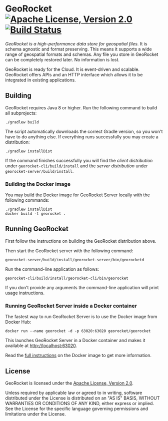 # GeoRocket [![Apache License, Version 2.0](https://img.shields.io/badge/license-Apache--2.0-blue.svg)](http://www.apache.org/licenses/LICENSE-2.0) [![Build Status](https://travis-ci.org/georocket/georocket.svg?branch=master)](https://travis-ci.org/georocket/georocket)

*GeoRocket is a high-performance data store for geospatial files.* It is schema
agnostic and format preserving. This means it supports a wide range of
geospatial formats and schemas. Any file you store in GeoRocket can be
completely restored later. No information is lost.

GeoRocket is ready for the Cloud. It is event-driven and scalable. GeoRocket
offers APIs and an HTTP interface which allows it to be integrated in existing
applications.

## Building

GeoRocket requires Java 8 or higher. Run the following command to build
all subprojects:

    ./gradlew build

The script automatically downloads the correct Gradle version, so you won't
have to do anything else. If everything runs successfully you may create a
distribution:

    ./gradlew installDist

If the command finishes successfully you will find the *client distribution*
under `georocket-cli/build/install` and the *server distribution* under
`georocket-server/build/install`.

### Building the Docker image

You may build the Docker image for GeoRocket Server locally with the following
commands:

    ./gradlew installDist
    docker build -t georocket .

## Running GeoRocket

First follow the instructions on building the GeoRocket distribution above.

Then start the GeoRocket server with the following command:

    georocket-server/build/install/georocket-server/bin/georocketd

Run the command-line application as follows:

    georocket-cli/build/install/georocket-cli/bin/georocket

If you don't provide any arguments the command-line application will print
usage instructions.

### Running GeoRocket Server inside a Docker container

The fastest way to run GeoRocket Server is to use the Docker image from
Docker Hub:

    docker run --name georocket -d -p 63020:63020 georocket/georocket

This launches GeoRocket Server in a Docker container and makes it available at
<http://localhost:63020>.

Read the [full instructions](https://hub.docker.com/r/georocket/georocket/) on
the Docker image to get more information.

License
-------

GeoRocket is licensed under the
[Apache License, Version 2.0](http://www.apache.org/licenses/LICENSE-2.0).

Unless required by applicable law or agreed to in writing, software
distributed under the License is distributed on an "AS IS" BASIS,
WITHOUT WARRANTIES OR CONDITIONS OF ANY KIND, either express or implied.
See the License for the specific language governing permissions and
limitations under the License.
